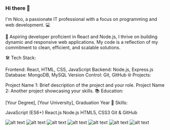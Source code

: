 ### Hi there 👋
I'm Nico, a passionate IT professional with a focus on programming and web development. 💻

🚀 Aspiring developer proficient in React and Node.js, I thrive on building dynamic and responsive web applications. My code is a reflection of my commitment to clean, efficient, and scalable solutions.

🛠️ Tech Stack:

Frontend: React, HTML, CSS, JavaScript
Backend: Node.js, Express.js
Database: MongoDB, MySQL
Version Control: Git, GitHub
🌐 Projects:

Project Name 1: Brief description of the project and your role.
Project Name 2: Another project showcasing your skills.
📚 Education:

[Your Degree], [Your University], Graduation Year
🔧 Skills:

JavaScript (ES6+)
React.js
Node.js
HTML5, CSS3
Git & GitHub



![alt text](https://img.shields.io/badge/HTML5-E34F26?style=for-the-badge&logo=html5&logoColor=white)
![alt text](https://img.shields.io/badge/CSS3-1572B6?style=for-the-badge&logo=css3&logoColor=white)
![alt text](https://img.shields.io/badge/JavaScript-323330?style=for-the-badge&logo=javascript&logoColor=F7DF1E)
![alt text](https://img.shields.io/badge/Sass-CC6699?style=for-the-badge&logo=sass&logoColor=white)
![alt text](https://img.shields.io/badge/jQuery-0769AD?style=for-the-badge&logo=jquery&logoColor=white)
![alt text](https://img.shields.io/badge/React-20232A?style=for-the-badge&logo=react&logoColor=61DAFB)
![alt text](https://img.shields.io/badge/Node.js-43853D?style=for-the-badge&logo=node.js&logoColor=white)



<!--
**nicowhite/nicowhite** is a ✨ _special_ ✨ repository because its `README.md` (this file) appears on your GitHub profile.

Here are some ideas to get you started:

- 🔭 I’m currently working on ...
- 🌱 I’m currently learning ...
- 👯 I’m looking to collaborate on ...
- 🤔 I’m looking for help with ...
- 💬 Ask me about ...
- 📫 How to reach me: ...
- 😄 Pronouns: ...
- ⚡ Fun fact: ...
-->
